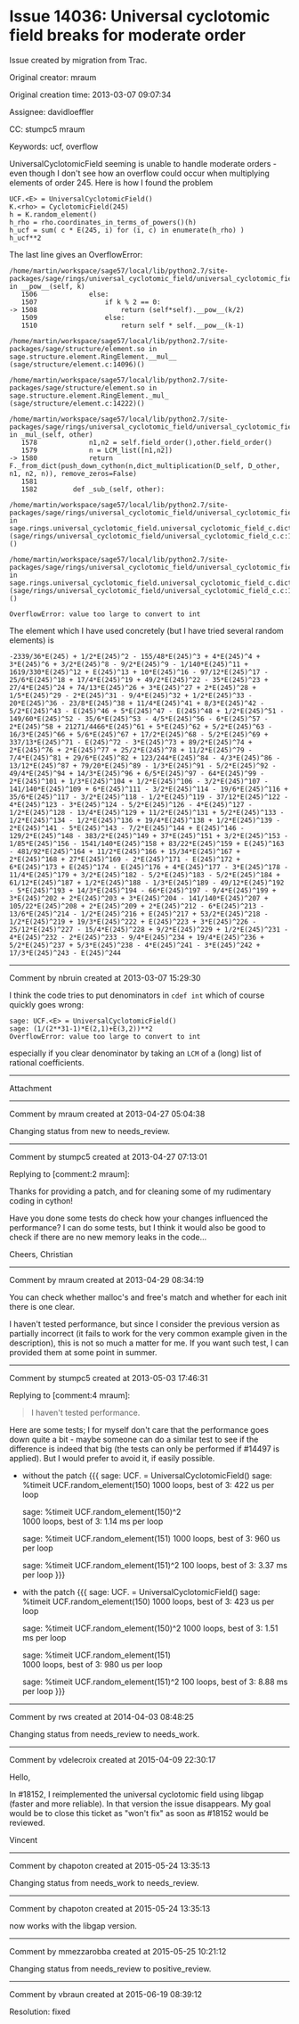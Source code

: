 # Issue 14036: Universal cyclotomic field breaks for moderate order

Issue created by migration from Trac.

Original creator: mraum

Original creation time: 2013-03-07 09:07:34

Assignee: davidloeffler

CC:  stumpc5 mraum

Keywords: ucf, overflow

UniversalCyclotomicField seeming is unable to handle moderate orders - even though I don't see how an overflow could occur when multiplying elements of order 245. Here is how I found the problem

```
UCF.<E> = UniversalCyclotomicField()
K.<rho> = CyclotomicField(245)
h = K.random_element()
h_rho = rho.coordinates_in_terms_of_powers()(h)
h_ucf = sum( c * E(245, i) for (i, c) in enumerate(h_rho) )
h_ucf**2
```


The last line gives an OverflowError:

```
/home/martin/workspace/sage57/local/lib/python2.7/site-packages/sage/rings/universal_cyclotomic_field/universal_cyclotomic_field.pyc in __pow__(self, k)
   1506             else:
   1507                 if k % 2 == 0:
-> 1508                     return (self*self).__pow__(k/2)
   1509                 else:
   1510                     return self * self.__pow__(k-1)

/home/martin/workspace/sage57/local/lib/python2.7/site-packages/sage/structure/element.so in sage.structure.element.RingElement.__mul__ (sage/structure/element.c:14096)()

/home/martin/workspace/sage57/local/lib/python2.7/site-packages/sage/structure/element.so in sage.structure.element.RingElement._mul_ (sage/structure/element.c:14222)()

/home/martin/workspace/sage57/local/lib/python2.7/site-packages/sage/rings/universal_cyclotomic_field/universal_cyclotomic_field.pyc in _mul_(self, other)
   1578             n1,n2 = self.field_order(),other.field_order()
   1579             n = LCM_list([n1,n2])
-> 1580             return F._from_dict(push_down_cython(n,dict_multiplication(D_self, D_other, n1, n2, n)), remove_zeros=False)
   1581 
   1582         def _sub_(self, other):

/home/martin/workspace/sage57/local/lib/python2.7/site-packages/sage/rings/universal_cyclotomic_field/universal_cyclotomic_field_c.so in sage.rings.universal_cyclotomic_field.universal_cyclotomic_field_c.dict_multiplication (sage/rings/universal_cyclotomic_field/universal_cyclotomic_field_c.c:12372)()

/home/martin/workspace/sage57/local/lib/python2.7/site-packages/sage/rings/universal_cyclotomic_field/universal_cyclotomic_field_c.so in sage.rings.universal_cyclotomic_field.universal_cyclotomic_field_c.dict_multiplication (sage/rings/universal_cyclotomic_field/universal_cyclotomic_field_c.c:11381)()

OverflowError: value too large to convert to int
```


The element which I have used concretely (but I have tried several random elements) is

```
-2339/36*E(245) + 1/2*E(245)^2 - 155/48*E(245)^3 + 4*E(245)^4 + 3*E(245)^6 + 3/2*E(245)^8 - 9/2*E(245)^9 - 1/140*E(245)^11 + 1619/330*E(245)^12 + E(245)^13 + 10*E(245)^16 - 97/12*E(245)^17 - 25/6*E(245)^18 + 17/4*E(245)^19 + 49/2*E(245)^22 - 35*E(245)^23 + 27/4*E(245)^24 + 74/13*E(245)^26 + 3*E(245)^27 + 2*E(245)^28 + 1/5*E(245)^29 - 2*E(245)^31 - 9/4*E(245)^32 + 1/2*E(245)^33 - 20*E(245)^36 - 23/8*E(245)^38 + 11/4*E(245)^41 + 8/3*E(245)^42 - 5/2*E(245)^43 - E(245)^46 + 5*E(245)^47 - E(245)^48 + 1/2*E(245)^51 - 149/60*E(245)^52 - 35/6*E(245)^53 - 4/5*E(245)^56 - 6*E(245)^57 - 2*E(245)^58 + 21271/4466*E(245)^61 + 5*E(245)^62 + 5/2*E(245)^63 - 16/3*E(245)^66 + 5/6*E(245)^67 + 17/2*E(245)^68 - 5/2*E(245)^69 + 337/13*E(245)^71 - E(245)^72 - 3*E(245)^73 + 89/2*E(245)^74 + 2*E(245)^76 + 2*E(245)^77 + 25/2*E(245)^78 + 11/2*E(245)^79 - 7/4*E(245)^81 + 29/6*E(245)^82 + 123/244*E(245)^84 - 4/3*E(245)^86 - 13/12*E(245)^87 + 79/20*E(245)^89 - 1/3*E(245)^91 - 5/2*E(245)^92 - 49/4*E(245)^94 + 14/3*E(245)^96 + 6/5*E(245)^97 - 64*E(245)^99 - 2*E(245)^101 + 1/3*E(245)^104 + 1/2*E(245)^106 - 3/2*E(245)^107 - 141/140*E(245)^109 + 6*E(245)^111 - 3/2*E(245)^114 - 19/6*E(245)^116 + 35/6*E(245)^117 - 3/2*E(245)^118 - 1/2*E(245)^119 - 37/12*E(245)^122 - 4*E(245)^123 - 3*E(245)^124 - 5/2*E(245)^126 - 4*E(245)^127 - 1/2*E(245)^128 - 13/4*E(245)^129 + 11/2*E(245)^131 + 5/2*E(245)^133 - 1/2*E(245)^134 - 1/2*E(245)^136 + 19/4*E(245)^138 + 1/2*E(245)^139 - 2*E(245)^141 - 5*E(245)^143 - 7/2*E(245)^144 + E(245)^146 - 129/2*E(245)^148 - 383/2*E(245)^149 + 37*E(245)^151 + 3/2*E(245)^153 - 1/85*E(245)^156 - 1541/140*E(245)^158 + 83/22*E(245)^159 + E(245)^163 - 481/92*E(245)^164 + 11/2*E(245)^166 + 15/34*E(245)^167 + 2*E(245)^168 + 27*E(245)^169 - 2*E(245)^171 - E(245)^172 + 6*E(245)^173 + E(245)^174 - E(245)^176 + 4*E(245)^177 - 3*E(245)^178 - 11/4*E(245)^179 + 3/2*E(245)^182 - 5/2*E(245)^183 - 5/2*E(245)^184 + 61/12*E(245)^187 + 1/2*E(245)^188 - 1/3*E(245)^189 - 49/12*E(245)^192 - 5*E(245)^193 + 14/3*E(245)^194 - 66*E(245)^197 - 9/4*E(245)^199 + 3*E(245)^202 + 2*E(245)^203 + 3*E(245)^204 - 141/140*E(245)^207 + 105/22*E(245)^208 + 2*E(245)^209 + 2*E(245)^212 - 6*E(245)^213 - 13/6*E(245)^214 - 1/2*E(245)^216 + E(245)^217 + 53/2*E(245)^218 - 1/2*E(245)^219 + 19/3*E(245)^222 + E(245)^223 + 3*E(245)^226 - 25/12*E(245)^227 - 15/4*E(245)^228 + 9/2*E(245)^229 + 1/2*E(245)^231 - 4*E(245)^232 - 2*E(245)^233 - 9/4*E(245)^234 + 19/4*E(245)^236 + 5/2*E(245)^237 + 5/3*E(245)^238 - 4*E(245)^241 - 3*E(245)^242 + 17/3*E(245)^243 - E(245)^244
```




---

Comment by nbruin created at 2013-03-07 15:29:30

I think the code tries to put denominators in `cdef int` which of course quickly goes wrong:

```
sage: UCF.<E> = UniversalCyclotomicField()
sage: (1/(2**31-1)*E(2,1)+E(3,2))**2
OverflowError: value too large to convert to int
```

especially if you clear denominator by taking an `LCM` of a (long) list of rational coefficients.


---

Attachment


---

Comment by mraum created at 2013-04-27 05:04:38

Changing status from new to needs_review.


---

Comment by stumpc5 created at 2013-04-27 07:13:01

Replying to [comment:2 mraum]:

Thanks for providing a patch, and for cleaning some of my rudimentary coding in cython!

Have you done some tests do check how your changes influenced the performance? I can do some tests, but I think it would also be good to check if there are no new memory leaks in the code...

Cheers, Christian


---

Comment by mraum created at 2013-04-29 08:34:19

You can check whether malloc's and free's match and whether for each init there is one clear.

I haven't tested performance, but since I consider the previous version as partially incorrect (it fails to work for the very common example given in the description), this is not so much a matter for me. If you want such test, I can provided them at some point in summer.


---

Comment by stumpc5 created at 2013-05-03 17:46:31

Replying to [comment:4 mraum]:
> I haven't tested performance.

Here are some tests; I for myself don't care that the performance goes down quite a bit - maybe someone can do a similar test to see if the difference is indeed that big (the tests can only be performed if #14497 is applied). But I would prefer to avoid it, if easily possible.

- without the patch
  {{{
  sage: UCF.<E> = UniversalCyclotomicField()
  sage: %timeit UCF.random_element(150)
  1000 loops, best of 3: 422 us per loop

  sage: %timeit UCF.random_element(150)^2   
  1000 loops, best of 3: 1.14 ms per loop

  sage: %timeit UCF.random_element(151)
  1000 loops, best of 3: 960 us per loop

  sage: %timeit UCF.random_element(151)^2
  100 loops, best of 3: 3.37 ms per loop
  }}}

- with the patch
  {{{
  sage: UCF.<E> = UniversalCyclotomicField()
  sage: %timeit UCF.random_element(150)
  1000 loops, best of 3: 423 us per loop

  sage: %timeit UCF.random_element(150)^2
  1000 loops, best of 3: 1.51 ms per loop

  sage: %timeit UCF.random_element(151)  
  1000 loops, best of 3: 980 us per loop

  sage: %timeit UCF.random_element(151)^2
  100 loops, best of 3: 8.88 ms per loop
  }}}


---

Comment by rws created at 2014-04-03 08:48:25

Changing status from needs_review to needs_work.


---

Comment by vdelecroix created at 2015-04-09 22:30:17

Hello,

In #18152, I reimplemented the universal cyclotomic field using libgap (faster and more reliable). In that version the issue disappears. My goal would be to close this ticket as "won't fix" as soon as #18152 would be reviewed.

Vincent


---

Comment by chapoton created at 2015-05-24 13:35:13

Changing status from needs_work to needs_review.


---

Comment by chapoton created at 2015-05-24 13:35:13

now works with the libgap version.


---

Comment by mmezzarobba created at 2015-05-25 10:21:12

Changing status from needs_review to positive_review.


---

Comment by vbraun created at 2015-06-19 08:39:12

Resolution: fixed
